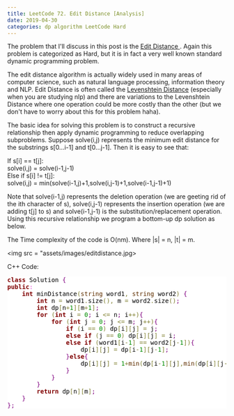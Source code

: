```yaml
---
title: LeetCode 72. Edit Distance [Analysis] 
date: 2019-04-30
categories: dp algorithm LeetCode Hard   
--- 
```


The problem that I'll discuss in this post is the <a href = "https://leetcode.com/problems/edit-distance/"> Edit Distance </a>. Again this problem is categorized as Hard, but it is in fact a very well known standard dynamic programming problem. 

The edit distance algorithm is actually widely used in many areas of computer science, such as natural language processing, information theory and NLP. Edit Distance is often called the <a href = "https://en.wikipedia.org/wiki/Levenshtein_distance"> Levenshtein Distance</a> (especially when you are studying nlp) and there are variations to the Levenshtein Distance where one operation could be more costly than the other (but we don't have to worry about this for this problem haha). 

The basic idea for solving this problem is to construct a recursive relationship then apply dynamic programming to reduce overlapping subproblems. Suppose solve(i,j) represents the minimum edit distance for the substrings s\[0...i-1\] and t\[0...j-1\]. Then it is easy to see that:  

If s\[i\] == t\[j\]:  
    solve(i,j) = solve(i-1,j-1)  
Else if s\[i\] != t\[j\]:  
    solve(i,j) = min(solve(i-1,j)+1,solve(i,j-1)+1,solve(i-1,j-1)+1) 
    
Note that solve(i-1,j) represents the deletion operation (we are geeting rid of the ith character of s), solve(i,j-1) represents the insertion operation (we are adding t[j] to s) and solve(i-1,j-1) is the substitution/replacement operation. Using this recursive relationship we program a bottom-up dp solution as below. 

The Time complexity of the code is O(nm). Where \|s\| = n, \|t\| = m. 

<img src = "assets/images/editdistance.jpg>

C++ Code:  

<pre style='color:#000000;background:#ffffff;'><span style='color:#800000; font-weight:bold; '>class</span> Solution <span style='color:#800080; '>{</span>
<span style='color:#800000; font-weight:bold; '>public</span><span style='color:#e34adc; '>:</span>
    <span style='color:#800000; font-weight:bold; '>int</span> minDistance<span style='color:#808030; '>(</span><span style='color:#603000; '>string</span> word1<span style='color:#808030; '>,</span> <span style='color:#603000; '>string</span> word2<span style='color:#808030; '>)</span> <span style='color:#800080; '>{</span>
        <span style='color:#800000; font-weight:bold; '>int</span> n <span style='color:#808030; '>=</span> word1<span style='color:#808030; '>.</span>size<span style='color:#808030; '>(</span><span style='color:#808030; '>)</span><span style='color:#808030; '>,</span> m <span style='color:#808030; '>=</span> word2<span style='color:#808030; '>.</span>size<span style='color:#808030; '>(</span><span style='color:#808030; '>)</span><span style='color:#800080; '>;</span> 
        <span style='color:#800000; font-weight:bold; '>int</span> dp<span style='color:#808030; '>[</span>n<span style='color:#808030; '>+</span><span style='color:#008c00; '>1</span><span style='color:#808030; '>]</span><span style='color:#808030; '>[</span>m<span style='color:#808030; '>+</span><span style='color:#008c00; '>1</span><span style='color:#808030; '>]</span><span style='color:#800080; '>;</span>  
        <span style='color:#800000; font-weight:bold; '>for</span> <span style='color:#808030; '>(</span><span style='color:#800000; font-weight:bold; '>int</span> i <span style='color:#808030; '>=</span> <span style='color:#008c00; '>0</span><span style='color:#800080; '>;</span> i <span style='color:#808030; '>&lt;</span><span style='color:#808030; '>=</span> n<span style='color:#800080; '>;</span> i<span style='color:#808030; '>+</span><span style='color:#808030; '>+</span><span style='color:#808030; '>)</span><span style='color:#800080; '>{</span>
            <span style='color:#800000; font-weight:bold; '>for</span> <span style='color:#808030; '>(</span><span style='color:#800000; font-weight:bold; '>int</span> j <span style='color:#808030; '>=</span> <span style='color:#008c00; '>0</span><span style='color:#800080; '>;</span> j <span style='color:#808030; '>&lt;</span><span style='color:#808030; '>=</span> m<span style='color:#800080; '>;</span> j<span style='color:#808030; '>+</span><span style='color:#808030; '>+</span><span style='color:#808030; '>)</span><span style='color:#800080; '>{</span>
                <span style='color:#800000; font-weight:bold; '>if</span> <span style='color:#808030; '>(</span>i <span style='color:#808030; '>=</span><span style='color:#808030; '>=</span> <span style='color:#008c00; '>0</span><span style='color:#808030; '>)</span> dp<span style='color:#808030; '>[</span>i<span style='color:#808030; '>]</span><span style='color:#808030; '>[</span>j<span style='color:#808030; '>]</span> <span style='color:#808030; '>=</span> j<span style='color:#800080; '>;</span> 
                <span style='color:#800000; font-weight:bold; '>else</span> <span style='color:#800000; font-weight:bold; '>if</span> <span style='color:#808030; '>(</span>j <span style='color:#808030; '>=</span><span style='color:#808030; '>=</span> <span style='color:#008c00; '>0</span><span style='color:#808030; '>)</span> dp<span style='color:#808030; '>[</span>i<span style='color:#808030; '>]</span><span style='color:#808030; '>[</span>j<span style='color:#808030; '>]</span> <span style='color:#808030; '>=</span> i<span style='color:#800080; '>;</span> 
                <span style='color:#800000; font-weight:bold; '>else</span> <span style='color:#800000; font-weight:bold; '>if</span> <span style='color:#808030; '>(</span>word1<span style='color:#808030; '>[</span>i<span style='color:#808030; '>-</span><span style='color:#008c00; '>1</span><span style='color:#808030; '>]</span> <span style='color:#808030; '>=</span><span style='color:#808030; '>=</span> word2<span style='color:#808030; '>[</span>j<span style='color:#808030; '>-</span><span style='color:#008c00; '>1</span><span style='color:#808030; '>]</span><span style='color:#808030; '>)</span><span style='color:#800080; '>{</span>
                    dp<span style='color:#808030; '>[</span>i<span style='color:#808030; '>]</span><span style='color:#808030; '>[</span>j<span style='color:#808030; '>]</span> <span style='color:#808030; '>=</span> dp<span style='color:#808030; '>[</span>i<span style='color:#808030; '>-</span><span style='color:#008c00; '>1</span><span style='color:#808030; '>]</span><span style='color:#808030; '>[</span>j<span style='color:#808030; '>-</span><span style='color:#008c00; '>1</span><span style='color:#808030; '>]</span><span style='color:#800080; '>;</span> 
                <span style='color:#800080; '>}</span><span style='color:#800000; font-weight:bold; '>else</span><span style='color:#800080; '>{</span>
                    dp<span style='color:#808030; '>[</span>i<span style='color:#808030; '>]</span><span style='color:#808030; '>[</span>j<span style='color:#808030; '>]</span> <span style='color:#808030; '>=</span> <span style='color:#008c00; '>1</span><span style='color:#808030; '>+</span><span style='color:#603000; '>min</span><span style='color:#808030; '>(</span>dp<span style='color:#808030; '>[</span>i<span style='color:#808030; '>-</span><span style='color:#008c00; '>1</span><span style='color:#808030; '>]</span><span style='color:#808030; '>[</span>j<span style='color:#808030; '>]</span><span style='color:#808030; '>,</span><span style='color:#603000; '>min</span><span style='color:#808030; '>(</span>dp<span style='color:#808030; '>[</span>i<span style='color:#808030; '>]</span><span style='color:#808030; '>[</span>j<span style='color:#808030; '>-</span><span style='color:#008c00; '>1</span><span style='color:#808030; '>]</span><span style='color:#808030; '>,</span>dp<span style='color:#808030; '>[</span>i<span style='color:#808030; '>-</span><span style='color:#008c00; '>1</span><span style='color:#808030; '>]</span><span style='color:#808030; '>[</span>j<span style='color:#808030; '>-</span><span style='color:#008c00; '>1</span><span style='color:#808030; '>]</span><span style='color:#808030; '>)</span><span style='color:#808030; '>)</span><span style='color:#800080; '>;</span>  
                <span style='color:#800080; '>}</span>
            <span style='color:#800080; '>}</span>
        <span style='color:#800080; '>}</span>
        <span style='color:#800000; font-weight:bold; '>return</span> dp<span style='color:#808030; '>[</span>n<span style='color:#808030; '>]</span><span style='color:#808030; '>[</span>m<span style='color:#808030; '>]</span><span style='color:#800080; '>;</span>  
    <span style='color:#800080; '>}</span>
<span style='color:#800080; '>}</span><span style='color:#800080; '>;</span>
</pre>
<!--Created using ToHtml.com on 2019-04-29 17:46:40 UTC -->
